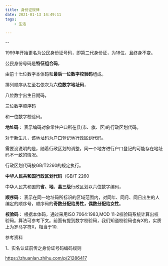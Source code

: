 ```yaml
---
title: 身份证规律
date: 2021-01-13 14:49:11
tags:
	- 生活

---
```


--

1999年开始更名为公民身份证号码，即第二代身份证，为18位，且终身不变。

公民身份号码是**特征组合码**，

由前十七位数字本体码和**最后一位数字校验码**组成。

排列顺序从左至右依次为**六位数字地址码**，

八位数字出生日期码，

三位数字顺序码

和一位数字校验码。



**地址码**： 表示编码对象常住户口所在县(市、旗、区)的行政区划代码。

对于新生儿，该地址码为户口登记地行政区划代码。

需要没说明的是，随着行政区划的调整，同一个地方进行户口登记的可能存在地址码不一致的情况。

行政区划代码按GB/T2260的规定执行。

**中华人民共和国行政区划代码**（GB/T 2260

中华人民共和国的**省、地、县三级**行政区划以六位数字编码，

**顺序码**： 表示在同一地址码所标识的区域范围内，对同年、同月、同日出生的人编定的顺序号，顺序码的**奇数分配给男性，偶数分配给女性**。

**校验码**： 根据本体码，通过采用ISO 7064:1983,MOD 11-2校验码系统计算出校验码。算法可参考下文。前面有提到数字校验码，我们知道校验码也有X的，实质上为罗马字符X，相当于10.



参考资料

1、实名认证前传之身份证号码编码规则

https://zhuanlan.zhihu.com/p/21286417